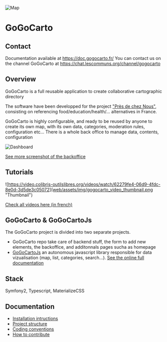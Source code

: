 ![Map](docs/images/1.png "Intro")

GoGoCarto
=========

Contact
--------
Documentation available at https://doc.gogocarto.fr/
You can contact us on the channel GoGoCarto at https://chat.lescommuns.org/channel/gogocarto

Overview
--------

GoGoCarto is a full reusable application to create collaborative cartographic directory

The software have been developped for the project ["Près de chez Nous"](https://presdecheznous.fr), consisting on referencing food/education/health/... alternatives in France.

GoGoCarto is highly configurable, and ready to be reused by anyone to create its own map, with its own data, categories, moderation rules, configuration etc...
There is a whole back office to manage data, contents, configuration

![Dashboard](docs/images/21.png "Dashboard")

[See more screenshot of the backoffice](docs/backoffice-screenshots.md)

Tutorials
-----------------

![https://video.colibris-outilslibres.org/videos/watch/62279fe4-06d9-4fdc-8e0d-3d5de3c05072](web/assets/img/gogocarto_video_thumbnail.png "Thumbnail")

[Check all videos here (in french)](https://video.colibris-outilslibres.org/video-channels/gogocarto_channel/videos)

GoGoCarto & GoGoCartoJs
------------------

The GoGoCarto project is divided into two separate projects.

- GoGoCarto repo take care of backend stuff, the form to add new elements, the backoffice, and additonnals pages sucha as homepage
- [GoGoCartoJs](https://gitlab.adullact.net/pixelhumain/GoGoCartoJs) an autonomous javascript library responsible for data vizualisation (map, list, categories, search...). [See the online full documentation](https://pixelhumain.github.io/GoGoCartoJs)

Stack
-----

Symfony2, Typescript, MaterializeCSS

Documentation
-------------

- [Installation intructions](docs/installation.md)
- [Project structure](docs/project-structure.md)
- [Coding conventions](docs/coding-conventions.md)
- [How to contribute](docs/contributing.md)
